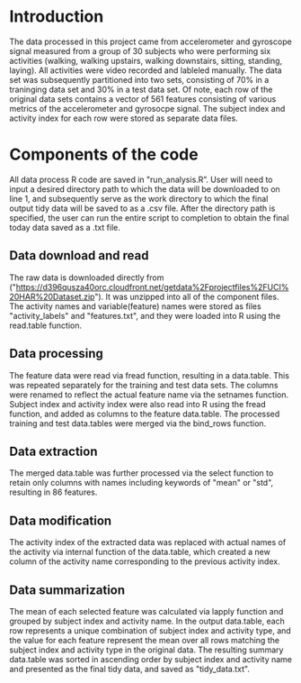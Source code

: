 Introduction
============

The data processed in this project came from accelerometer and gyroscope
signal measured from a group of 30 subjects who were performing six
activities (walking, walking upstairs, walking downstairs, sitting,
standing, laying). All activities were video recorded and lableled
manually. The data set was subsequently partitioned into two sets,
consisting of 70% in a traninging data set and 30% in a test data set.
Of note, each row of the original data sets contains a vector of 561
features consisting of various metrics of the accelerometer and
gyrosocpe signal. The subject index and activity index for each row were
stored as separate data files.

Components of the code
======================

All data process R code are saved in "run\_analysis.R”. User will need
to input a desired directory path to which the data will be downloaded
to on line 1, and subsequently serve as the work directory to which the
final output tidy data will be saved to as a .csv file. After the
directory path is specified, the user can run the entire script to
completion to obtain the final today data saved as a .txt file.

Data download and read
----------------------

The raw data is downloaded directly from
("<https://d396qusza40orc.cloudfront.net/getdata%2Fprojectfiles%2FUCI%20HAR%20Dataset.zip>").
It was unzipped into all of the component files. The activity names and
variable(feature) names were stored as files "activity\_labels" and
"features.txt", and they were loaded into R using the read.table
function.

Data processing
---------------

The feature data were read via fread function, resulting in a
data.table. This was repeated separately for the training and test data
sets. The columns were renamed to reflect the actual feature name via
the setnames function. Subject index and activity index were also read
into R using the fread function, and added as columns to the feature
data.table. The processed training and test data.tables were merged via
the bind\_rows function.

Data extraction
---------------

The merged data.table was further processed via the select function to
retain only columns with names including keywords of "mean" or "std",
resulting in 86 features.

Data modification
-----------------

The activity index of the extracted data was replaced with actual names
of the activity via internal function of the data.table, which created a
new column of the activity name corresponding to the previous activity
index.

Data summarization
------------------

The mean of each selected feature was calculated via lapply function and
grouped by subject index and activity name. In the output data.table,
each row represents a unique combination of subject index and activity
type, and the value for each feature represent the mean over all rows
matching the subject index and activity type in the original data. The
resulting summary data.table was sorted in ascending order by subject
index and activity name and presented as the final tidy data, and saved
as "tidy\_data.txt".
